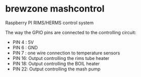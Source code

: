 brewzone mashcontrol
====================

Raspberry PI RIMS/HERMS control system

The way the GPIO pins are connected to the controlling circuit:
* PIN 4 : 5V
* PIN 6 : GND
* PIN 7 : one wire connection to temperature sensors
* PIN 16: Output controlling the rims tube heater
* PIN 18: Output controlling the BOIL heater
* PIN 22: Output controlling the mash pump
